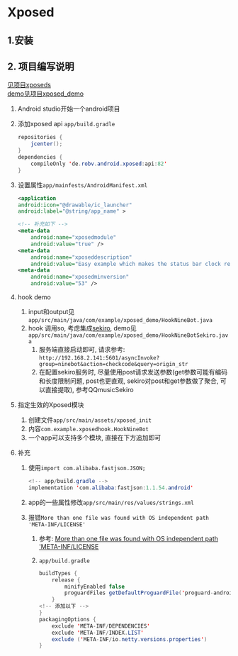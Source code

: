 # Xposed

## 1.安装

## 2. 项目编写说明

[见项目xposeds](https://github.com/maxiaoteng001/xposeds)  
[demo见项目xposed_demo](https://github.com/maxiaoteng001/xiaoteng_demo.git)

1. Android studio开始一个android项目
2. 添加xposed api `app/build.gradle`

    ```java
    repositories {
        jcenter();
    }
    dependencies {
        compileOnly 'de.robv.android.xposed:api:82'
    }
    ```

3. 设置属性`app/mainfests/AndroidManifest.xml`

    ```xml
    <application
    android:icon="@drawable/ic_launcher"
    android:label="@string/app_name" >

    <!-- 补充如下 -->
    <meta-data
        android:name="xposedmodule"
        android:value="true" />
    <meta-data
        android:name="xposeddescription"
        android:value="Easy example which makes the status bar clock red and adds a smiley" />
    <meta-data
        android:name="xposedminversion"
        android:value="53" />
    ```

4. hook demo
    1. input和output见`app/src/main/java/com/example/xposed_demo/HookNineBot.java`
    2. hook 调用so, 考虑集成[sekiro](https://github.com/virjar/sekiro), demo见`app/src/main/java/com/example/xposed_demo/HookNineBotSekiro.java`
        1. 服务端直接启动即可, 请求参考: `http://192.168.2.141:5601/asyncInvoke?group=ninebot&action=checkcode&query=origin_str`
        2. 在配置sekiro服务时, 尽量使用post请求发送参数(get参数可能有编码和长度限制问题, post也更直观, sekiro对post和get参数做了聚合, 可以直接提取), 参考QQmusicSekiro
5. 指定生效的Xposed模块
    1. 创建文件`app/src/main/assets/xposed_init`
    2. 内容`com.example.xposedhook.HookNineBot`
    3. 一个app可以支持多个模块, 直接在下方追加即可

6. 补充
    1. 使用`import com.alibaba.fastjson.JSON;`

        ```java
        <!-- app/build.gradle -->
        implementation 'com.alibaba:fastjson:1.1.54.android'
        ```

    2. app的一些属性修改`app/src/main/res/values/strings.xml`
    3. 报错`More than one file was found with OS independent path 'META-INF/LICENSE'`
        1. 参考: [More than one file was found with OS independent path 'META-INF/LICENSE](https://stackoverflow.com/questions/44342455/more-than-one-file-was-found-with-os-independent-path-meta-inf-license)
        2. `app/build.gradle`

            ```java
            buildTypes {
                release {
                    minifyEnabled false
                    proguardFiles getDefaultProguardFile('proguard-android-optimize.txt'), 'proguard-rules.pro'
                }
            <!-- 添加以下 -->
            }
            packagingOptions {
                exclude 'META-INF/DEPENDENCIES'
                exclude 'META-INF/INDEX.LIST'
                exclude ('META-INF/io.netty.versions.properties')
            }
            ```
